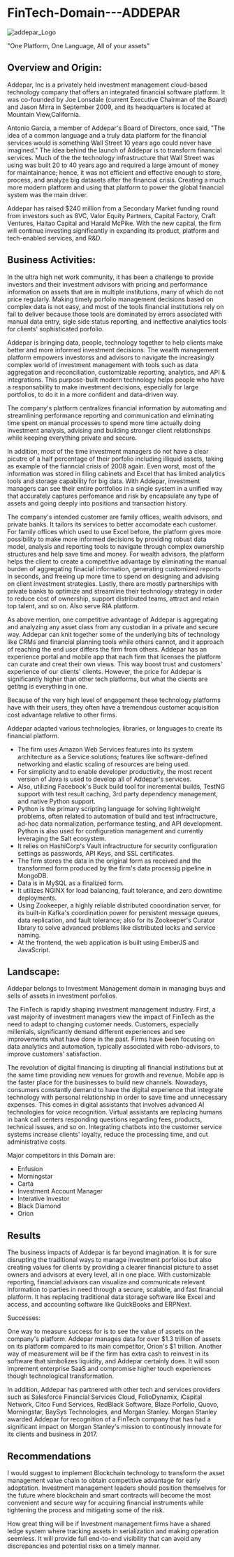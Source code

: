 # FinTech-Domain---ADDEPAR

![addepar_Logo](https://www.google.com/url?sa=i&source=images&cd=&ved=2ahUKEwirjZv8ubXkAhUMhuAKHdQCBxUQjRx6BAgBEAQ&url=https%3A%2F%2Fwww.linkedin.com%2Fcompany%2Faddepar&psig=AOvVaw0rDLwdJGKnyUUzkd-51St1&ust=1567627566003991)


"One Platform, One Language, All of your assets"

## Overview and Origin: 

Addepar, Inc is a privately held investment management cloud-based technology company that offers an integrated financial software platform. It was co-founded by Joe Lonsdale (current Executive Chairman of the Board) and Jason Mirra in September 2009, and its headquarters is located at Mountain View,California. 

Antonio Garcia, a member of Addepar's Board of Directors, once said, "The idea of a common language and a truly data platform for the financial services would is something Wall Street 10 years ago could never have imagined." The idea behind the launch of Addepar is to transform financial services. Much of the the technology infrastructure that Wall Street was using was built 20 to 40 years ago and required a large amount of money for maintainance; hence, it was not efficient and effective enough to store, process, and analyze big datasets after the financial crisis. Creating a much more modern platform and using that platform to power the global financial system was the main driver. 

Addepar has raised $240 million from a Secondary Market funding round from investors such as 8VC, Valor Equity Partners, Capital Factory, Craft Ventures, Haitao Capital and Harald McPike. With the new capital, the firm will continue investing significantly in expanding its product, platform and tech-enabled services, and R&D. 

## Business Activities:

In the ultra high net work community, it has been a challenge to provide investors and their investment advisors with pricing and performance information on assets that are in multiple institutions, many of which do not price regularly. Making timely porfolio management decisions based on complex data is not easy, and most of the tools financial institutions rely on fail to deliver because those tools are dominated by errors associated with manual data entry, sigle side status reporting, and ineffective analytics tools for clients' sophisticated porfolio.

Addepar is bringing data, people, technology together to help clients make better and more informed investment decisions. The wealth management platform empowers investorss and advisors to navigate the increasingly complex world of investment management with tools such as data aggregation and reconciliation, customizable reporting, analytics, and API & integrations. This purpose-built modern technology helps people who have a responsability to make investment decisions, especially for large portfolios, to do it in a more confident and data-driven way. 

The company's platform centralizes financial information by automating and streamlining performance reporting and communication and eliminating time spent on manual processes to spend more time actually doing investment analysis, advising and building stronger client relationships while keeping everything private and secure. 

In addition, most of the time investment managers do not have a clear picutre of a half percentage of their porfolio including illiquid assets, taking as example of the fianncial crisis of 2008 again. Even worst, most of the information was stored in filing cabinets and Excel that has limited analytics tools and storage capability for big data. With Addepar, investment managers can see their entire portfolios in a single system in a unified way that accurately captures perfomance and risk by encapsulate any type of assets and going deeply into positions and transaction history. 

The company's intended customer are family offices, wealth advisors, and private banks. It tailors its services to better accomodate each customer. For family offices which used to use Excel before, the platform gives more possibility to make more informed decisions by providing robust data model, analysis and reporting tools to navigate through complex ownership structures and help save time and money. For wealth advisors, the platform helps the client to create a competitive advantage by eliminating the manual burden of aggregating finacial information, generating customized reports in seconds, and freeing up more time to spend on designing and advising on client investment strategies. Lastly, there are mostly partnerships with private banks to optimize and streamline their technology strategy in order to reduce cost of ownership, support distributed teams, attract and retain top talent, and so on. Also serve RIA platform.

As above mention, one competitive advantage of Addepar is aggregating and analyzing any asset class from any custodian in a private and secure way. Addepar can knit together some of the underlying bits of technology like CRMs and financial planning tools while others cannot, and it approach of reaching the end user differs the firm from others. Addepar has an experience portal and mobile app that each firm that licenses the platform can curate and creat their own views. This way boost trust and customers' experience of our clients' clients. However, the price for Addepar is significantly higher than other tech platforms, but what the clients are getitng is everything in one. 

Because of the very high level of engagement these technology platforms have with their users, they often have a tremendous customer acquisition cost advantage relative to other firms.

Addepar adapted various technologies, libraries, or languages to create its financial platform. 
* The firm uses Amazon Web Services features into its system architecture as a Service solutions; features like software-defined networking and elastic scaling of resources are being used. 
* For simplicity and to enable developer productivity, the most recent version of Java is used to develop all of Addepar's services. 
* Also, utilizing Facebook's Buck build tool for incremental builds, TestNG support with test result caching, 3rd party dependency management, and native Python support. 
* Python is the primary scripting language for solving lightweight problems, often related to automation of build and test infractructure, ad-hoc data normalization, performance testing, and API development. Python is also used for configuration management and currently leveraging the Salt ecosystem.
* It relies on HashiCorp's Vault infractructure for security configuration settings as passwords, API Keys, and SSL certificates.
* The firm stores the data in the original form as received and the transformed form produced by the firm's data processig pipeline in MongoDB.
* Data is in MySQL as a finalized form. 
* It utilizes NGINX for load balancing, fault tolerance, and zero downtime deployments.
* Using Zookeeper, a highly reliable distributed cooordination server, for its built-in Kafka's coordination power for persistent message queues, data replication, and fault tolerance; also for its Zookeeper's Curator library to solve advanced problems like distributed locks and service naming.
* At the frontend, the web application is built using EmberJS and JavaScript.


## Landscape:

Addepar belongs to Investment Management domain in managing buys and sells of assets in investment porfolios. 

The FinTech is rapidly shaping investment management industry. First, a vast majority of investment managers view the impact of FinTech as the need to adapt to changing customer needs. Customers, especially millenials, significantly demand different experiences and see improvements what have done in the past. Firms have been focusing on data analytics and automation, typically associated with robo-advisors, to improve customers' satisfaction.

The revolution of digital financing is dirupting all financial institutions but at the same time providing new venues for growth and revenue. Mobile app is the faster place for the businesses to build new channels. Nowadays, consumers constantly demand to have the digital experience that integrate technology with personal relationship in order to save time and unnecessary expenses. This comes in digital assistants that involves advanced AI technologies for voice recognition. Virtual assistants are replacing humans in bank call centers responding questions regarding fees, products, technical issues, and so on. Integrating chatbots into the customer service systems increase clients' loyalty, reduce the processing time, and cut administrative costs. 

Major competitors in this Domain are:
* Enfusion
* Morningstar
* Carta
* Investment Account Manager
* Interative Investor
* Black Diamond
* Orion 

## Results

The business impacts of Addepar is far beyond imagination. It is for sure disrupting the traditional ways to manage investment porfolios but also creating values for clients by providing a clearer financial picture to asset owners and advisors at every level, all in one place. With customizable reporting, financial advisors can visualize and communicate relevant information to parties in need through a secure, scalable, and fast financial platform. It has replacing traditional data storage software like Excel and access, and accounting software like QuickBooks and ERPNext. 

 Successes:

 One way to measure success for is to see the value of assets on the company's platform. Addepar manages data for over $1.3 trillion of assets on its platform compared to its main competitor, Orion's $1 trillion. 
 Another way of measurement will be if the firm has extra cash to reinvest in its software that simbolizes liquidity, and Addepar certainly does. It will soon imprement enterprise SaaS and compromise higher touch experiences though technological transformation.

 In addition, Addepar has partnered with other tech and services providers such as Salesforce Financial Services Cloud, FolioDynamix, iCapital Network, Citco Fund Services, RedBlack Software, Blaze Porfolio, Quovo, Morningstar, BaySys Technologies, and Morgan Stanley. Morgan Stanley awarded Addepar for recognition of a FinTech company that has had a significant impact on Morgan Stanley's mission to continously innovate for its clients and business in 2017. 

## Recommendations 

I would suggest to implement Blockchain technology to transform the asset management value chain to obtain competitive advantage for early adoptation. Investment management leaders should position themselves for the future where blockchain and smart contracts will become the most convenient and secure way for acquiring financial instruments while tightening the process and mitigating some of the risk. 

How great thing will be if Investment management firms have a shared ledge system where tracking assets in serialization and making operation seemless. It will provide full end-to-end visibility that can avoid any discrepancies and potential risks on a timely manner. 



